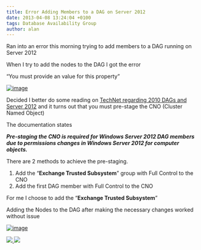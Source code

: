 ```yaml
---
title: Error Adding Members to a DAG on Server 2012
date: 2013-04-08 13:24:04 +0100
tags: Database Availability Group
author: alan
---
```


Ran into an error this morning trying to add members to a DAG running on Server 2012

When I try to add the nodes to the DAG I got the error

“You must provide an value for this property”

[ ![image](http://everythingsysadmin.files.wordpress.com/2013/04/image_thumb15.png?w=244&h=182 "image") ](http://everythingsysadmin.files.wordpress.com/2013/04/image15.png)

Decided I better do some reading on [TechNet regarding 2010 DAGs and Server 2012](http://technet.microsoft.com/en-us/library/ff367878%28v=exchg.150%29.aspx) and it turns out that you must pre-stage the CNO (Cluster Named Object)

The documentation states

**_Pre-staging the CNO is required for Windows Server 2012 DAG members due to permissions changes in Windows Server 2012 for computer objects._**

There are 2 methods to achieve the pre-staging.

1. Add the “**Exchange Trusted Subsystem**” group with Full Control to the CNO
2. Add the first DAG member with Full Control to the CNO

For me I choose to add the “**Exchange Trusted Subsystem**”

Adding the Nodes to the DAG after making the necessary changes worked without issue

[ ![image](http://everythingsysadmin.files.wordpress.com/2013/04/image_thumb16.png?w=244&h=142 "image") ](http://everythingsysadmin.files.wordpress.com/2013/04/image16.png)

    
[ ![](http://feeds.wordpress.com/1.0/comments/everythingsysadmin.wordpress.com/581/) ](http://feeds.wordpress.com/1.0/gocomments/everythingsysadmin.wordpress.com/581/) ![](http://stats.wordpress.com/b.gif?host=everythingsysadmin.wordpress.com&blog=8998607&post=581&subd=everythingsysadmin&ref=&feed=1)
